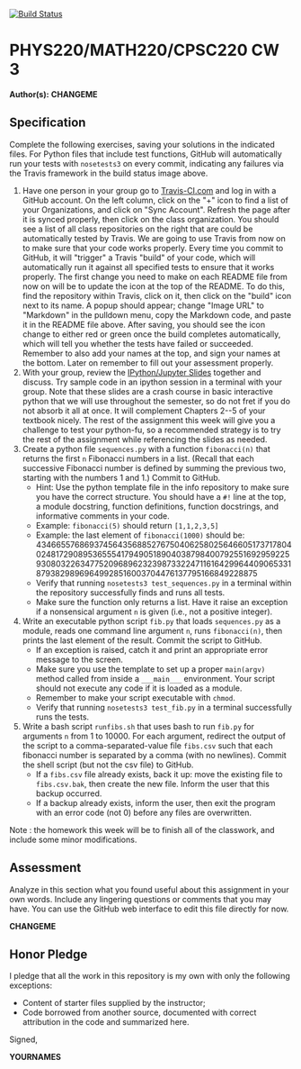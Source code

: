 [![Build Status](https://travis-ci.com/chapman-phys220-2018f/cw03-klang.svg?branch=master)](https://travis-ci.com/chapman-phys220-2018f/cw03-klang)

# PHYS220/MATH220/CPSC220 CW 3

**Author(s):** **CHANGEME**

## Specification

Complete the following exercises, saving your solutions in the indicated files. For Python files that include test functions, GitHub will automatically run your tests with ```nosetests3``` on every commit, indicating any failures via the Travis framework in the build status image above.

1. Have one person in your group go to [Travis-CI.com](https://travis-ci.com) and log in with a GitHub account. On the left column, click on the "+" icon to find a list of your Organizations, and click on "Sync Account". Refresh the page after it is synced properly, then click on the class organization. You should see a list of all class repositories on the right that are could be automatically tested by Travis. We are going to use Travis from now on to make sure that your code works properly. Every time you commit to GitHub, it will "trigger" a Travis "build" of your code, which will automatically run it against all specified tests to ensure that it works properly. The first change you need to make on each README file from now on will be to update the icon at the top of the README. To do this, find the repository within Travis, click on it, then click on the "build" icon next to its name. A popup should appear; change "Image URL" to "Markdown" in the pulldown menu, copy the Markdown code, and paste it in the README file above. After saving, you should see the icon change to either red or green once the build completes automatically, which will tell you whether the tests have failed or succeeded.  Remember to also add your names at the top, and sign your names at the bottom.  Later on remember to fill out your assessment properly.
1. With your group, review the [IPython/Jupyter Slides](https://slides.com/profdressel/jupyter-overview) together and discuss. Try sample code in an ipython session in a terminal with your group. Note that these slides are a crash course in basic interactive python that we will use throughout the semester, so do not fret if you do not absorb it all at once. It will complement Chapters 2--5 of your textbook nicely. The rest of the assignment this week will give you a challenge to test your python-fu, so a recommended strategy is to try the rest of the assignment while referencing the slides as needed.
1. Create a python file ```sequences.py``` with a function ```fibonacci(n)``` that returns the first ```n``` Fibonacci numbers in a list. (Recall that each successive Fibonacci number is defined by summing the previous two, starting with the numbers 1 and 1.) Commit to GitHub.
    * Hint: Use the python template file in the info repository to make sure you have the correct structure. You should have a `#!` line at the top, a module docstring, function definitions, function docstrings, and informative comments in your code.
    * Example: ```fibonacci(5)``` should return ```[1,1,2,3,5]``` 
    * Example: the last element of ```fibonacci(1000)``` should be: 43466557686937456435688527675040625802564660517371780402481729089536555417949051890403879840079255169295922593080322634775209689623239873322471161642996440906533187938298969649928516003704476137795166849228875
    * Verify that running ```nosetests3 test_sequences.py``` in a terminal within the repository successfully finds and runs all tests.
    * Make sure the function only returns a list. Have it raise an exception if a nonsensical argument ```n``` is given (i.e., not a positive integer).
1. Write an executable python script ```fib.py``` that loads ```sequences.py``` as a module, reads one command line argument ```n```, runs ```fibonacci(n)```, then prints the last element of the result. Commit the script to GitHub.
    * If an exception is raised, catch it and print an appropriate error message to the screen. 
    * Make sure you use the template to set up a proper ```main(argv)``` method called from inside a ```___main___``` environment. Your script should not execute any code if it is loaded as a module.
    * Remember to make your script executable with ```chmod```.
    * Verify that running ```nosetests3 test_fib.py``` in a terminal successfully runs the tests.
1. Write a bash script ```runfibs.sh``` that uses bash to run ```fib.py``` for arguments ```n``` from 1 to 10000.  For each argument, redirect the output of the script to a comma-separated-value file ```fibs.csv``` such that each fibonacci number is separated by a comma (with no newlines). Commit the shell script (but not the csv file) to GitHub.
    * If a ```fibs.csv``` file already exists, back it up: move the existing file to ```fibs.csv.bak```, then create the new file. Inform the user that this backup occurred.
    * If a backup already exists, inform the user, then exit the program with an error code (not 0) before any files are overwritten.

Note : the homework this week will be to finish all of the classwork, and include some minor modifications.

## Assessment

Analyze in this section what you found useful about this assignment in your own words. Include any lingering questions or comments that you may have. You can use the GitHub web interface to edit this file directly for now.

**CHANGEME**

## Honor Pledge

I pledge that all the work in this repository is my own with only the following exceptions:

* Content of starter files supplied by the instructor;
* Code borrowed from another source, documented with correct attribution in the code and summarized here.

Signed,

**YOURNAMES**
